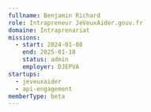 ```yaml
---
fullname: Benjamin Richard
role: Intrapreneur JeVeuxAider.gouv.fr
domaine: Intraprenariat
missions:
  - start: 2024-01-08
    end: 2025-01-18
    status: admin
    employer: DJEPVA
startups:
  - jeveuxaider
  - api-engagement
memberType: beta
---
```


